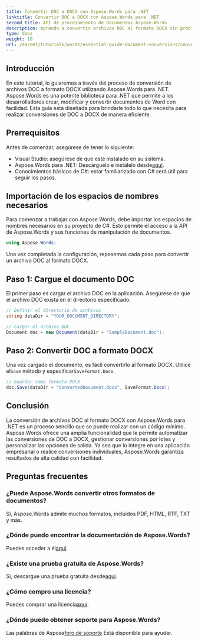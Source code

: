 ```yaml
---
title: Convertir DOC a DOCX con Aspose.Words para .NET
linktitle: Convertir DOC a DOCX con Aspose.Words para .NET
second_title: API de procesamiento de documentos Aspose.Words
description: Aprenda a convertir archivos DOC al formato DOCX sin problemas con Aspose.Words para .NET. Nuestra guía paso a paso cubre los requisitos previos, los ejemplos de código y las opciones avanzadas.
type: docs
weight: 10
url: /es/net/tutorials/words/essential-guide-document-conversions/convert-doc-to-docx/
---
```

## Introducción

En este tutorial, lo guiaremos a través del proceso de conversión de archivos DOC a formato DOCX utilizando Aspose.Words para .NET. Aspose.Words es una potente biblioteca para .NET que permite a los desarrolladores crear, modificar y convertir documentos de Word con facilidad. Esta guía está diseñada para brindarle todo lo que necesita para realizar conversiones de DOC a DOCX de manera eficiente.

## Prerrequisitos

Antes de comenzar, asegúrese de tener lo siguiente:
- Visual Studio: asegúrese de que esté instalado en su sistema.
-  Aspose.Words para .NET: Descárguelo e instálelo desde[aquí](https://releases.aspose.com/words/net/).
- Conocimientos básicos de C#: estar familiarizado con C# será útil para seguir los pasos.

## Importación de los espacios de nombres necesarios

Para comenzar a trabajar con Aspose.Words, debe importar los espacios de nombres necesarios en su proyecto de C#. Esto permite el acceso a la API de Aspose.Words y sus funciones de manipulación de documentos.

```csharp
using Aspose.Words;
```

Una vez completada la configuración, repasemos cada paso para convertir un archivo DOC al formato DOCX.

## Paso 1: Cargue el documento DOC

El primer paso es cargar el archivo DOC en la aplicación. Asegúrese de que el archivo DOC exista en el directorio especificado.

```csharp
// Definir el directorio de archivos
string dataDir = "YOUR_DOCUMENT_DIRECTORY";

// Cargar el archivo DOC
Document doc = new Document(dataDir + "SampleDocument.doc");
```

## Paso 2: Convertir DOC a formato DOCX

 Una vez cargado el documento, es fácil convertirlo al formato DOCX. Utilice el`Save` método y especificar`SaveFormat.Docx`.

```csharp
// Guardar como formato DOCX
doc.Save(dataDir + "ConvertedDocument.docx", SaveFormat.Docx);
```

## Conclusión

La conversión de archivos DOC al formato DOCX con Aspose.Words para .NET es un proceso sencillo que se puede realizar con un código mínimo. Aspose.Words ofrece una amplia funcionalidad que le permite automatizar las conversiones de DOC a DOCX, gestionar conversiones por lotes y personalizar las opciones de salida. Ya sea que lo integre en una aplicación empresarial o realice conversiones individuales, Aspose.Words garantiza resultados de alta calidad con facilidad.

## Preguntas frecuentes

### ¿Puede Aspose.Words convertir otros formatos de documentos?
Sí, Aspose.Words admite muchos formatos, incluidos PDF, HTML, RTF, TXT y más.

### ¿Dónde puedo encontrar la documentación de Aspose.Words?
 Puedes acceder a él[aquí](https://reference.aspose.com/words/net/).

### ¿Existe una prueba gratuita de Aspose.Words?
 Sí, descargue una prueba gratuita desde[aquí](https://releases.aspose.com/).

### ¿Cómo compro una licencia?
 Puedes comprar una licencia[aquí](https://purchase.conholdate.com/buy).

### ¿Dónde puedo obtener soporte para Aspose.Words?
 Las palabras de Aspose[foro de soporte](https://forum.aspose.com/c/words/8) Está disponible para ayudar.


